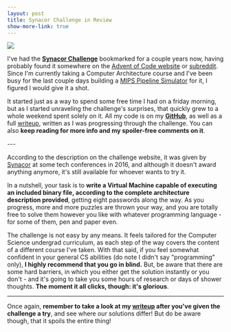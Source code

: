 ```yaml
---
layout: post
title: Synacor Challenge in Review
show-more-link: true
---
```


![]({{site.baseurl}}/images/synacorchallenge.png)

I've had the **[Synacor Challenge](https://challenge.synacor.com/)** bookmarked for a couple years now, having probably found it somewhere on the [Advent of Code website](https://adventofcode.com) or [subreddit](https://www.reddit.com/r/adventofcode/). Since I'm currently taking a Computer Architecture course and I've been busy for the last couple days building a [MIPS Pipeline Simulator](https://github.com/kanegaegabriel/mips-pipeline-simulator) for it, I figured I would give it a shot.

It started just as a way to spend some free time I had on a friday morning, but as I started unraveling the challenge's surprises, that quickly grew to a whole weekend spent solely on it. All my code is on my **[GitHub](https://github.com/kanegaegabriel/synacor-challenge)**, as well as a full [writeup](https://github.com/kanegaegabriel/synacor-challenge/blob/master/writeup.md), written as I was progressing through the challenge. You can also **keep reading for more info and my spoiler-free comments on it**.

<!--more--> ---

According to the description on the challenge website, it was given by [Synacor](https://www.synacor.com/) at some tech conferences in 2016, and although it doesn't award anything anymore, it's still available for whoever wants to try it.

In a nutshell, your task is to **write a Virtual Machine capable of executing an included binary file, according to the complete architecture description provided**, getting eight passwords along the way. As you progress, more and more puzzles are thrown your way, and you are totally free to solve them however you like with whatever programming language - for some of them, pen and paper even.

The challenge is not easy by any means. It feels tailored for the Computer Science undergrad curriculum, as each step of the way covers the content of a different course I've taken. With that said, if you feel somewhat confident in your general CS abilities (do note I didn't say "programming" only), **I highly recommend that you go in blind.** But, be aware that there are some hard barriers, in which you either get the solution instantly or you don't - and it's going to take you some hours of research or days of shower thoughts. **The moment it all clicks, though: it's glorious**.

---

Once again, **remember to take a look at my [writeup](https://github.com/kanegaegabriel/synacor-challenge/blob/master/writeup.md) after you've given the challenge a try**, and see where our solutions differ! But do be aware though, that it spoils the entire thing!